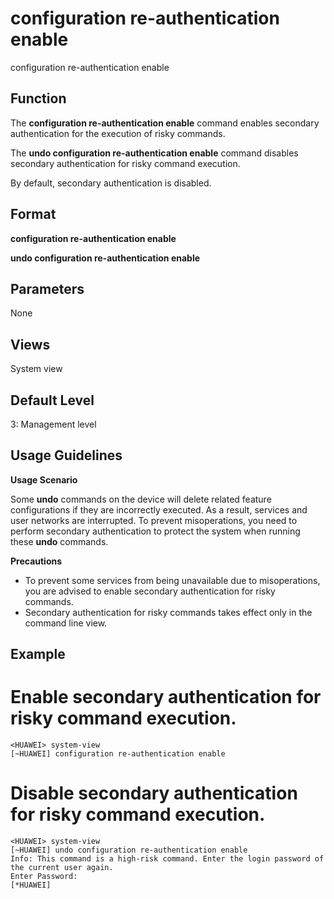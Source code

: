 configuration re-authentication enable
======================================

configuration re-authentication enable

Function
--------



The **configuration re-authentication enable** command enables secondary authentication for the execution of risky commands.

The **undo configuration re-authentication enable** command disables secondary authentication for risky command execution.



By default, secondary authentication is disabled.


Format
------

**configuration re-authentication enable**

**undo configuration re-authentication enable**


Parameters
----------

None

Views
-----

System view


Default Level
-------------

3: Management level


Usage Guidelines
----------------

**Usage Scenario**

Some **undo** commands on the device will delete related feature configurations if they are incorrectly executed. As a result, services and user networks are interrupted. To prevent misoperations, you need to perform secondary authentication to protect the system when running these **undo** commands.

**Precautions**

* To prevent some services from being unavailable due to misoperations, you are advised to enable secondary authentication for risky commands.
* Secondary authentication for risky commands takes effect only in the command line view.


Example
-------

# Enable secondary authentication for risky command execution.
```
<HUAWEI> system-view
[~HUAWEI] configuration re-authentication enable

```

# Disable secondary authentication for risky command execution.
```
<HUAWEI> system-view
[~HUAWEI] undo configuration re-authentication enable
Info: This command is a high-risk command. Enter the login password of the current user again.
Enter Password:
[*HUAWEI]

```